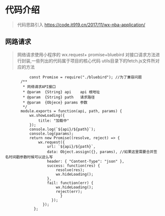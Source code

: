 # 代码介绍

> 代码思路引入 https://code.it919.cn/2017/11/wx-nba-application/

## 网路请求

 > 网络请求使用小程序的 wx.request+ promise+bluebird 对接口请求方法进行封装,一些列出的代码属于项目的核心代码
utils目录下的fetch.js文件所对应的方法

 ```
            const Promise = require("./bluebird"); //为了兼容问题
        /**
         * 网络请求API接口
         * @param  {String} api    api 根地址
         * @param  {String} path   请求路径
         * @param  {Objece} params 参数
         */
        module.exports = function(api, path, params) {
            wx.showLoading({
                title: "加载中"
            });
            console.log(`${api}/${path}`);
            console.log(params);
            return new Promise((resolve, reject) => {
                wx.request({
                    url: `${api}/${path}`,
                    data: Object.assign({}, params), //如果这里需要合并签名时间戳参数时候可以这么写
                    header: { "Content-Type": "json" },
                    success: function(res) {
                        resolve(res);
                        wx.hideLoading();
                    },
                    fail: function(err) {
                        wx.hideLoading();
                        reject(err);
                          }
                      });
                  });
              };
  ```
